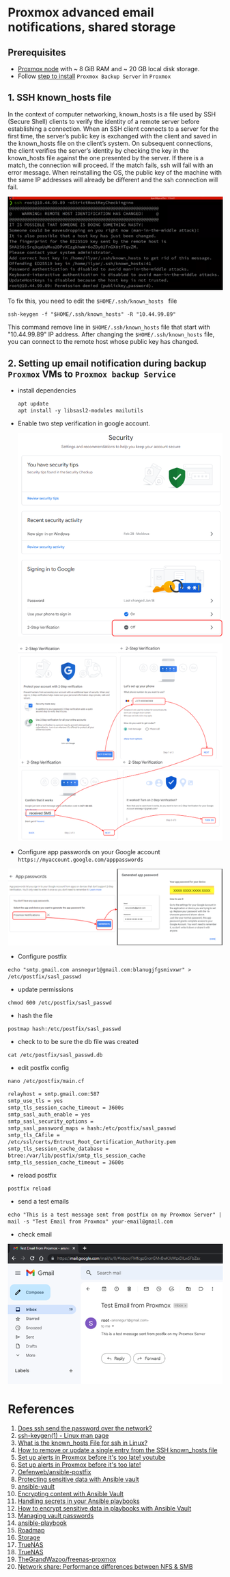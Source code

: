 # Proxmox advanced email notifications, shared storage #

## Prerequisites
- [Proxmox node](https://www.proxmox.com/en/proxmox-ve/get-started) with ~ 8 GiB RAM and ~ 20 GB local disk storage.
- Follow [step to install](../49_advanced_backing_up_of_infrastruture_in_proxmox_23-feb-2023/README.md#installing-a-proxmox-backup-server-on-a-virtual-machine) `Proxmox Backup Server` in `Proxmox`

## 1. SSH known_hosts file

In the context of computer networking, known_hosts is a file used by SSH (Secure Shell) clients to verify the identity of a remote server before establishing a connection. 
When an SSH client connects to a server for the first time, the server’s public key is exchanged with the client and saved in the known_hosts file on the client’s system.
On subsequent connections, the client verifies the server’s identity by checking the key in the known_hosts file against the one presented by the server.
If there is a match, the connection will proceed. If the match fails, ssh will fail with an error message. When reinstalling the OS, the public key of the machine with the same IP addresses will already be different and the ssh connection will fail.

![ssh_error](./images/ssh_error.png)

To fix this, you need to edit  the `$HOME/.ssh/known_hosts ` file

```
ssh-keygen -f "$HOME/.ssh/known_hosts" -R "10.44.99.89"
```

This command remove line in `$HOME/.ssh/known_hosts` file that start with "10.44.99.89" IP address. After changing the `$HOME/.ssh/known_hosts` file, you can connect to the remote host whose public key has changed.

## 2. Setting up email notification during backup `Proxmox` VMs to `Proxmox backup Service`

  - install dependencies
  
    ```
    apt update
    apt install -y libsasl2-modules mailutils
    ```

  - Enable two step verification in google account.
  
    ![2-step_verification](./images/2-step_verification.png)

    ![2-step_verification_1](./images/2-step_verification_1.png)

  - Configure app passwords on your Google account `https://myaccount.google.com/apppasswords`
 
  ![generated_password](./images/generated_password.png)

  - Configure postfix

  ```
  echo "smtp.gmail.com ansnegur1@gmail.com:blanugjfgsmivxwr" > /etc/postfix/sasl_passwd
  ```

  - update permissions
  
  ```
  chmod 600 /etc/postfix/sasl_passwd
  ```

  - hash the file
  
  ```
  postmap hash:/etc/postfix/sasl_passwd
  ```

  - check to to be sure the db file was created
  
  ```
  cat /etc/postfix/sasl_passwd.db
  ```

  - edit postfix config
  
  ```
  nano /etc/postfix/main.cf
  ```

  ```
  relayhost = smtp.gmail.com:587
  smtp_use_tls = yes
  smtp_tls_session_cache_timeout = 3600s
  smtp_sasl_auth_enable = yes
  smtp_sasl_security_options =
  smtp_sasl_password_maps = hash:/etc/postfix/sasl_passwd
  smtp_tls_CAfile = /etc/ssl/certs/Entrust_Root_Certification_Authority.pem
  smtp_tls_session_cache_database = btree:/var/lib/postfix/smtp_tls_session_cache
  smtp_tls_session_cache_timeout = 3600s
  ```
 
  - reload postfix
  
  ```
  postfix reload
  ```

  - send a test emails
  
  ```
  echo "This is a test message sent from postfix on my Proxmox Server" | mail -s "Test Email from Proxmox" your-email@gmail.com
  ```

  - check email 
  
  ![mail_box](./images/mail_box.png)





# References

1. [Does ssh send the password over the network?](https://unix.stackexchange.com/questions/297847/does-ssh-send-the-password-over-the-network)
2. [ssh-keygen(1) - Linux man page](https://linux.die.net/man/1/ssh-keygen)
3. [What is the known_hosts File for ssh in Linux?](https://linuxhint.com/known-hosts-file-ssh-linux/)
4. [How to remove or update a single entry from the SSH known_hosts file](https://www.techrepublic.com/article/how-to-remove-or-update-a-single-entry-from-the-ssh-known-hosts-file/)
5. [Set up alerts in Proxmox before it's too late! youtube](https://www.youtube.com/watch?v=85ME8i4Ry6A)
6. [Set up alerts in Proxmox before it's too late!](https://docs.technotim.live/posts/proxmox-alerts/)
7. [Oefenweb/ansible-postfix ](https://github.com/Oefenweb/ansible-postfix)
8. [Protecting sensitive data with Ansible vault](https://docs.ansible.com/ansible/latest/vault_guide/index.html)
9. [ansible-vault](https://docs.ansible.com/ansible/latest/cli/ansible-vault.html)
10. [Encrypting content with Ansible Vault](https://docs.ansible.com/ansible/latest/vault_guide/vault_encrypting_content.html)
11. [Handling secrets in your Ansible playbooks](https://www.redhat.com/sysadmin/ansible-playbooks-secrets)
12. [How to encrypt sensitive data in playbooks with Ansible Vault](https://www.redhat.com/sysadmin/ansible-vault-secure-playbooks)
13. [Managing vault passwords](https://docs.ansible.com/ansible/latest/vault_guide/vault_managing_passwords.html)
14. [ansible-playbook](https://docs.ansible.com/ansible/latest/cli/ansible-playbook.html)
15. [Roadmap](https://pbs.proxmox.com/wiki/index.php/Roadmap)
16. [Storage](https://pve.proxmox.com/wiki/Storage)
17. [TrueNAS](https://en.wikipedia.org/wiki/TrueNAS)
18. [TrueNAS](https://www.truenas.com/)
19. [TheGrandWazoo/freenas-proxmox](https://github.com/TheGrandWazoo/freenas-proxmox)
20. [Network share: Performance differences between NFS & SMB](https://ferhatakgun.com/network-share-performance-differences-between-nfs-smb/)